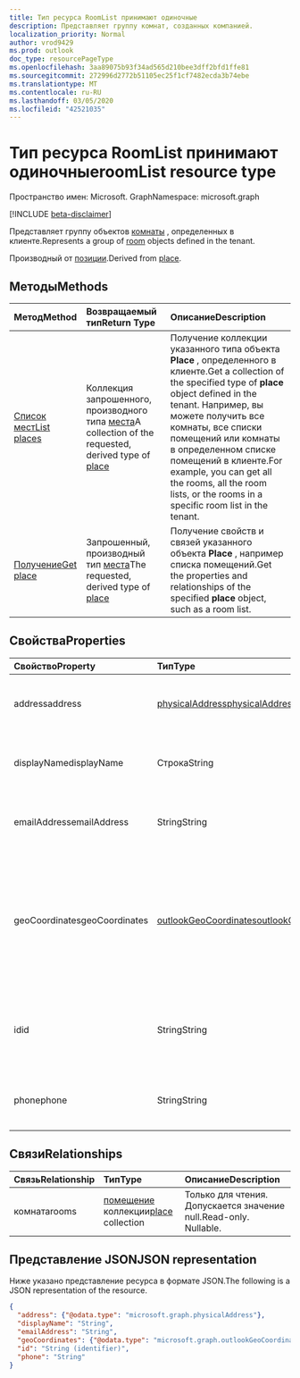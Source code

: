 ```yaml
---
title: Тип ресурса RoomList принимают одиночные
description: Представляет группу комнат, созданных компанией.
localization_priority: Normal
author: vrod9429
ms.prod: outlook
doc_type: resourcePageType
ms.openlocfilehash: 3aa89075b93f34ad565d210bee3dff2bfd1ffe81
ms.sourcegitcommit: 272996d2772b51105ec25f1cf7482ecda3b74ebe
ms.translationtype: MT
ms.contentlocale: ru-RU
ms.lasthandoff: 03/05/2020
ms.locfileid: "42521035"
---
```

# <a name="roomlist-resource-type"></a><span data-ttu-id="b1620-103">Тип ресурса RoomList принимают одиночные</span><span class="sxs-lookup"><span data-stu-id="b1620-103">roomList resource type</span></span>

<span data-ttu-id="b1620-104">Пространство имен: Microsoft. Graph</span><span class="sxs-lookup"><span data-stu-id="b1620-104">Namespace: microsoft.graph</span></span>

[!INCLUDE [beta-disclaimer](../../includes/beta-disclaimer.md)]

<span data-ttu-id="b1620-105">Представляет группу объектов [комнаты](room.md) , определенных в клиенте.</span><span class="sxs-lookup"><span data-stu-id="b1620-105">Represents a group of [room](room.md) objects defined in the tenant.</span></span>

<span data-ttu-id="b1620-106">Производный от [позиции](place.md).</span><span class="sxs-lookup"><span data-stu-id="b1620-106">Derived from [place](place.md).</span></span>

## <a name="methods"></a><span data-ttu-id="b1620-107">Методы</span><span class="sxs-lookup"><span data-stu-id="b1620-107">Methods</span></span>

| <span data-ttu-id="b1620-108">Метод</span><span class="sxs-lookup"><span data-stu-id="b1620-108">Method</span></span>                              | <span data-ttu-id="b1620-109">Возвращаемый тип</span><span class="sxs-lookup"><span data-stu-id="b1620-109">Return Type</span></span>                  | <span data-ttu-id="b1620-110">Описание</span><span class="sxs-lookup"><span data-stu-id="b1620-110">Description</span></span> |
|:------------------------------------|:-----------------------------|:--------|
| [<span data-ttu-id="b1620-111">Список мест</span><span class="sxs-lookup"><span data-stu-id="b1620-111">List places</span></span>](../api/place-list.md) | <span data-ttu-id="b1620-112">Коллекция запрошенного, производного типа [места](place.md)</span><span class="sxs-lookup"><span data-stu-id="b1620-112">A collection of the requested, derived type of [place](place.md)</span></span> | <span data-ttu-id="b1620-113">Получение коллекции указанного типа объекта **Place** , определенного в клиенте.</span><span class="sxs-lookup"><span data-stu-id="b1620-113">Get a collection of the specified type of **place** object defined in the tenant.</span></span> <span data-ttu-id="b1620-114">Например, вы можете получить все комнаты, все списки помещений или комнаты в определенном списке помещений в клиенте.</span><span class="sxs-lookup"><span data-stu-id="b1620-114">For example, you can get all the rooms, all the room lists, or the rooms in a specific room list in the tenant.</span></span>|
| [<span data-ttu-id="b1620-115">Получение</span><span class="sxs-lookup"><span data-stu-id="b1620-115">Get place</span></span>](../api/place-get.md)    | <span data-ttu-id="b1620-116">Запрошенный, производный тип [места](place.md)</span><span class="sxs-lookup"><span data-stu-id="b1620-116">The requested, derived type of [place](place.md)</span></span>            | <span data-ttu-id="b1620-117">Получение свойств и связей указанного объекта **Place** , например списка помещений.</span><span class="sxs-lookup"><span data-stu-id="b1620-117">Get the properties and relationships of the specified **place** object, such as a room list.</span></span> |

## <a name="properties"></a><span data-ttu-id="b1620-118">Свойства</span><span class="sxs-lookup"><span data-stu-id="b1620-118">Properties</span></span>

| <span data-ttu-id="b1620-119">Свойство</span><span class="sxs-lookup"><span data-stu-id="b1620-119">Property</span></span>       | <span data-ttu-id="b1620-120">Тип</span><span class="sxs-lookup"><span data-stu-id="b1620-120">Type</span></span>                                              | <span data-ttu-id="b1620-121">Описание</span><span class="sxs-lookup"><span data-stu-id="b1620-121">Description</span></span> |
|:---------------|:--------------------------------------------------|:--------|
| <span data-ttu-id="b1620-122">address</span><span class="sxs-lookup"><span data-stu-id="b1620-122">address</span></span>        | [<span data-ttu-id="b1620-123">physicalAddress</span><span class="sxs-lookup"><span data-stu-id="b1620-123">physicalAddress</span></span>](physicaladdress.md)             | <span data-ttu-id="b1620-124">Почтовый адрес списка помещений.</span><span class="sxs-lookup"><span data-stu-id="b1620-124">The street address of the room list.</span></span> |
| <span data-ttu-id="b1620-125">displayName</span><span class="sxs-lookup"><span data-stu-id="b1620-125">displayName</span></span>    | <span data-ttu-id="b1620-126">Строка</span><span class="sxs-lookup"><span data-stu-id="b1620-126">String</span></span>                                            | <span data-ttu-id="b1620-127">Имя, связанное со списком помещений.</span><span class="sxs-lookup"><span data-stu-id="b1620-127">The name associated with the room list.</span></span> |
| <span data-ttu-id="b1620-128">emailAddress</span><span class="sxs-lookup"><span data-stu-id="b1620-128">emailAddress</span></span>   | <span data-ttu-id="b1620-129">String</span><span class="sxs-lookup"><span data-stu-id="b1620-129">String</span></span>                                            | <span data-ttu-id="b1620-130">Адрес электронной почты списка помещений.</span><span class="sxs-lookup"><span data-stu-id="b1620-130">The email address of the room list.</span></span> |
| <span data-ttu-id="b1620-131">geoCoordinates</span><span class="sxs-lookup"><span data-stu-id="b1620-131">geoCoordinates</span></span> | [<span data-ttu-id="b1620-132">outlookGeoCoordinates</span><span class="sxs-lookup"><span data-stu-id="b1620-132">outlookGeoCoordinates</span></span>](outlookgeocoordinates.md) | <span data-ttu-id="b1620-133">Указывает расположение RoomList принимают одиночные в широте, долготе и (дополнительно) координатах высоты.</span><span class="sxs-lookup"><span data-stu-id="b1620-133">Specifies the roomlist location in latitude, longitude and (optionally) altitude coordinates.</span></span> |
| <span data-ttu-id="b1620-134">id</span><span class="sxs-lookup"><span data-stu-id="b1620-134">id</span></span>             | <span data-ttu-id="b1620-135">String</span><span class="sxs-lookup"><span data-stu-id="b1620-135">String</span></span>                                            | <span data-ttu-id="b1620-136">Уникальный идентификатор для списка помещений.</span><span class="sxs-lookup"><span data-stu-id="b1620-136">Unique identifier for the room list.</span></span> <span data-ttu-id="b1620-137">Только для чтения.</span><span class="sxs-lookup"><span data-stu-id="b1620-137">Read-only.</span></span> |
| <span data-ttu-id="b1620-138">phone</span><span class="sxs-lookup"><span data-stu-id="b1620-138">phone</span></span>          | <span data-ttu-id="b1620-139">String</span><span class="sxs-lookup"><span data-stu-id="b1620-139">String</span></span>                                            | <span data-ttu-id="b1620-140">Номер телефона списка помещений.</span><span class="sxs-lookup"><span data-stu-id="b1620-140">The phone number of the room list.</span></span> |

## <a name="relationships"></a><span data-ttu-id="b1620-141">Связи</span><span class="sxs-lookup"><span data-stu-id="b1620-141">Relationships</span></span>

| <span data-ttu-id="b1620-142">Связь</span><span class="sxs-lookup"><span data-stu-id="b1620-142">Relationship</span></span> | <span data-ttu-id="b1620-143">Тип</span><span class="sxs-lookup"><span data-stu-id="b1620-143">Type</span></span>                         | <span data-ttu-id="b1620-144">Описание</span><span class="sxs-lookup"><span data-stu-id="b1620-144">Description</span></span>          |
|:-------------|:-----------------------------|:---------------------|
| <span data-ttu-id="b1620-145">комната</span><span class="sxs-lookup"><span data-stu-id="b1620-145">rooms</span></span>        | <span data-ttu-id="b1620-146">[помещение](place.md) коллекции</span><span class="sxs-lookup"><span data-stu-id="b1620-146">[place](place.md) collection</span></span> | <span data-ttu-id="b1620-p103">Только для чтения. Допускается значение null.</span><span class="sxs-lookup"><span data-stu-id="b1620-p103">Read-only. Nullable.</span></span> |

## <a name="json-representation"></a><span data-ttu-id="b1620-149">Представление JSON</span><span class="sxs-lookup"><span data-stu-id="b1620-149">JSON representation</span></span>

<span data-ttu-id="b1620-150">Ниже указано представление ресурса в формате JSON.</span><span class="sxs-lookup"><span data-stu-id="b1620-150">The following is a JSON representation of the resource.</span></span>

<!-- {
  "blockType": "resource",
  "keyProperty": "id",
  "optionalProperties": [

  ],
  "@odata.type": "microsoft.graph.roomList"
}-->

```json
{
  "address": {"@odata.type": "microsoft.graph.physicalAddress"},
  "displayName": "String",
  "emailAddress": "String",
  "geoCoordinates": {"@odata.type": "microsoft.graph.outlookGeoCoordinates"},
  "id": "String (identifier)",
  "phone": "String"
}
```

<!-- uuid: 16cd6b66-4b1a-43a1-adaf-3a886856ed98
2019-02-04 14:57:30 UTC -->
<!-- {
  "type": "#page.annotation",
  "description": "roomList resource",
  "keywords": "",
  "section": "documentation",
  "tocPath": ""
}-->

